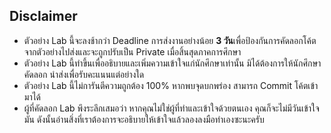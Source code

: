 ## Disclaimer

- ตัวอย่าง Lab นี้จะลงช้ากว่า Deadline การส่งงานอย่างน้อย **3 วัน**เพื่อป้องกันการคัดลอกโค้ตจากตัวอย่างไปส่งและจะถูกปรับเป็น Private เมื่อสิ้นสุดภาคการศึกษา
- ตัวอย่าง Lab นี้ทำขึ้นเพื่ออธิบายและเพิ่มความเข้าใจแก่นักศึกษาเท่านั้น มิได้ต้องการให้นักศึกษาคัดลอก นำส่งเพื่อรับคะแนนแต่อย่างใด
- ตัวอย่าง Lab นี้ไม่การันตีความถูกต้อง 100% หากพบจุดบกพร่อง สามารถ Commit โค้ตเข้ามาได้
- ผู้ที่คัดลอก Lab พึงระลึกเสมอว่า หากคุณไม่ใช่ผู้ที่ทำและเข้าใจด้วยตนเอง คุณก็จะไม่มีวันเข้าใจมัน ดังนั้นอ่านสิ่งที่เราต้องการจะอธิบายให้เข้าใจแล้วลองลงมือทำเองซะนะครับ
